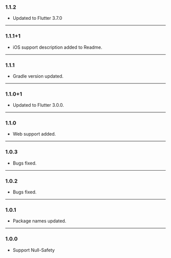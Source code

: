 ### 1.1.2
 
- Updated to Flutter 3.7.0
 
--- 
### 1.1.1+1
 
- iOS support description added to Readme.
 
--- 
### 1.1.1
 
- Gradle version updated. 
 
--- 

### 1.1.0+1
 
- Updated to Flutter 3.0.0. 
 
--- 

### 1.1.0 
 
- Web support added. 
 
--- 

### 1.0.3

- Bugs fixed.

---

### 1.0.2

- Bugs fixed.

---

### 1.0.1

- Package names updated.

---

### 1.0.0

- Support Null-Safety
